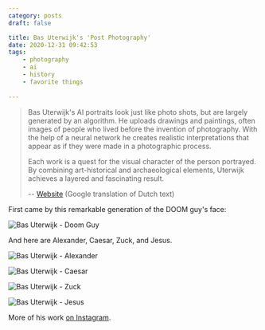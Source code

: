 ```yaml
---
category: posts
draft: false

title: Bas Uterwijk's 'Post Photography'
date: 2020-12-31 09:42:53
tags:
    - photography
    - ai
    - history
    - favorite things
    
---
```


> Bas Uterwijk's AI portraits look just like photo shots, but are largely generated by an algorithm. He uploads drawings and paintings, often images of people who lived before the invention of photography. With the help of a neural network he creates realistic interpretations that appear as if they were made in a photographic process.
> 
> Each work is a quest for the visual character of the person portrayed. By combining art-historical and archaeological elements, Uterwijk achieves a layered and fascinating result.
>
> -- [Website](https://basuterwijk.photoshelter.com/gallery/A-I-generated-portraits/G0000WVKM6MbiIAc) (Google translation of Dutch text)

First came by this remarkable generation of the DOOM guy's face:

![Bas Uterwijk - Doom Guy](/misc/b/bas-uterwijk-doom.jpg)

And here are Alexander, Caesar, Zuck, and Jesus.

![Bas Uterwijk - Alexander](/misc/b/bas-uterwijk-alexander.jpg)

![Bas Uterwijk - Caesar](/misc/b/bas-uterwijk-caesar.jpg)

![Bas Uterwijk - Zuck](/misc/b/bas-uterwijk-zuck.jpg)

![Bas Uterwijk - Jesus](/misc/b/bas-uterwijk-jesus.jpg)

More of his work [on Instagram](https://www.instagram.com/ganbrood/).

[^bas]: Looks like he uses [ArtBreeder](https://www.artbreeder.com/) with [StyleGAN2](https://github.com/NVlabs/stylegan2).